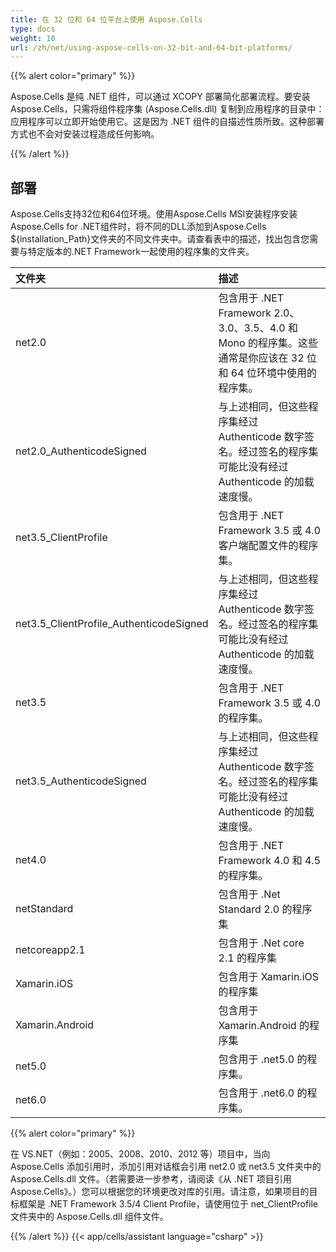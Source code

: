 ```yaml
---
title: 在 32 位和 64 位平台上使用 Aspose.Cells
type: docs
weight: 10
url: /zh/net/using-aspose-cells-on-32-bit-and-64-bit-platforms/
---
```


{{% alert color="primary" %}} 

Aspose.Cells 是纯 .NET 组件，可以通过 XCOPY 部署简化部署流程。要安装 Aspose.Cells，只需将组件程序集 (Aspose.Cells.dll) 复制到应用程序的目录中：应用程序可以立即开始使用它。这是因为 .NET 组件的自描述性质所致。这种部署方式也不会对安装过程造成任何影响。

{{% /alert %}} 
## **部署**
Aspose.Cells支持32位和64位环境。使用Aspose.Cells MSI安装程序安装Aspose.Cells for .NET组件时，将不同的DLL添加到Aspose.Cells ${installation_Path}文件夹的不同文件夹中。请查看表中的描述，找出包含您需要与特定版本的.NET Framework一起使用的程序集的文件夹。

|**文件夹**|**描述**|
| :- | :- |
|net2.0| 包含用于 .NET Framework 2.0、3.0、3.5、4.0 和 Mono 的程序集。这些通常是你应该在 32 位和 64 位环境中使用的程序集。|
|net2.0_AuthenticodeSigned| 与上述相同，但这些程序集经过 Authenticode 数字签名。经过签名的程序集可能比没有经过 Authenticode 的加载速度慢。|
|net3.5_ClientProfile| 包含用于 .NET Framework 3.5 或 4.0 客户端配置文件的程序集。|
|net3.5_ClientProfile_AuthenticodeSigned| 与上述相同，但这些程序集经过 Authenticode 数字签名。经过签名的程序集可能比没有经过 Authenticode 的加载速度慢。|
|net3.5| 包含用于 .NET Framework 3.5 或 4.0 的程序集。|
|net3.5_AuthenticodeSigned| 与上述相同，但这些程序集经过 Authenticode 数字签名。经过签名的程序集可能比没有经过 Authenticode 的加载速度慢。|
|net4.0|包含用于 .NET Framework 4.0 和 4.5 的程序集。|
|netStandard|包含用于 .Net Standard 2.0 的程序集|
|netcoreapp2.1|包含用于 .Net core 2.1 的程序集|
|Xamarin.iOS|包含用于 Xamarin.iOS 的程序集|
|Xamarin.Android|包含用于 Xamarin.Android 的程序集|
|net5.0|包含用于 .net5.0 的程序集。|
|net6.0|包含用于 .net6.0 的程序集。|
{{% alert color="primary" %}} 

在 VS.NET（例如：2005、2008、2010、2012 等）项目中，当向 Aspose.Cells 添加引用时，添加引用对话框会引用 net2.0 或 net3.5 文件夹中的 Aspose.Cells.dll 文件。（若需要进一步参考，请阅读《从 .NET 项目引用 Aspose.Cells》。）您可以根据您的环境更改对库的引用。请注意，如果项目的目标框架是 .NET Framework 3.5/4 Client Profile，请使用位于 net_ClientProfile 文件夹中的 Aspose.Cells.dll 组件文件。

{{% /alert %}}
{{< app/cells/assistant language="csharp" >}}
